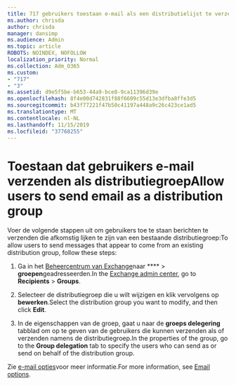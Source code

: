 ```yaml
---
title: 717 gebruikers toestaan e-mail als een distributielijst te verzenden
ms.author: chrisda
author: chrisda
manager: dansimp
ms.audience: Admin
ms.topic: article
ROBOTS: NOINDEX, NOFOLLOW
localization_priority: Normal
ms.collection: Adm_O365
ms.custom:
- "717"
- "3"
ms.assetid: d9e5f5be-b653-44a9-bce8-9ca11396d39e
ms.openlocfilehash: 8f4e00d742831f88f6609c55d13e3dfba8ffe3d5
ms.sourcegitcommit: b43f77221f47b50c41197a448a9c26c423ce1ad5
ms.translationtype: MT
ms.contentlocale: nl-NL
ms.lasthandoff: 11/15/2019
ms.locfileid: "37768255"
---
```

# <a name="allow-users-to-send-email-as-a-distribution-group"></a><span data-ttu-id="9c152-102">Toestaan dat gebruikers e-mail verzenden als distributiegroep</span><span class="sxs-lookup"><span data-stu-id="9c152-102">Allow users to send email as a distribution group</span></span>

<span data-ttu-id="9c152-103">Voer de volgende stappen uit om gebruikers toe te staan berichten te verzenden die afkomstig lijken te zijn van een bestaande distributiegroep:</span><span class="sxs-lookup"><span data-stu-id="9c152-103">To allow users to send messages that appear to come from an existing distribution group, follow these steps:</span></span>

1. <span data-ttu-id="9c152-104">Ga in het [Beheercentrum van Exchange](https://outlook.office365.com/ecp/)naar \*\*\*\* \> **groepen**geadresseerden.</span><span class="sxs-lookup"><span data-stu-id="9c152-104">In the [Exchange admin center](https://outlook.office365.com/ecp/), go to **Recipients** \> **Groups**.</span></span>

2. <span data-ttu-id="9c152-105">Selecteer de distributiegroep die u wilt wijzigen en klik vervolgens op **bewerken**.</span><span class="sxs-lookup"><span data-stu-id="9c152-105">Select the distribution group you want to modify, and then click **Edit**.</span></span>

3. <span data-ttu-id="9c152-106">In de eigenschappen van de groep, gaat u naar de **groeps delegering** tabblad om op te geven van de gebruikers die kunnen verzenden als of verzenden namens de distributiegroep.</span><span class="sxs-lookup"><span data-stu-id="9c152-106">In the properties of the group, go to the **Group delegation** tab to specify the users who can send as or send on behalf of the distribution group.</span></span>

<span data-ttu-id="9c152-107">Zie [e-mail opties](https://technet.microsoft.com/library/bb124513.aspx#groupdelegation)voor meer informatie.</span><span class="sxs-lookup"><span data-stu-id="9c152-107">For more information, see [Email options](https://technet.microsoft.com/library/bb124513.aspx#groupdelegation).</span></span>
